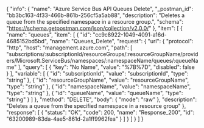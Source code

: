{
  "info": {
    "name": "Azure Service Bus API Queues Delete",
    "_postman_id": "bb3bc163-4f33-466b-861b-256cf5a5ab88",
    "description": "Deletes a queue from the specified namespace in a resource group.",
    "schema": "https://schema.getpostman.com/json/collection/v2.0.0/"
  },
  "item": [
    {
      "name": "queues",
      "item": [
        {
          "id": "cc9c8922-1049-4091-a16d-4685152bd5bd",
          "name": "Queues_Delete",
          "request": {
            "url": {
              "protocol": "http",
              "host": "management.azure.com",
              "path": [
                "subscriptions/:subscriptionId/resourceGroups/:resourceGroupName/providers/Microsoft.ServiceBus/namespaces/:namespaceName/queues/:queueName"
              ],
              "query": [
                {
                  "key": "No Name",
                  "value": "%7B%7D",
                  "disabled": false
                }
              ],
              "variable": [
                {
                  "id": "subscriptionId",
                  "value": "subscriptionId",
                  "type": "string"
                },
                {
                  "id": "resourceGroupName",
                  "value": "resourceGroupName",
                  "type": "string"
                },
                {
                  "id": "namespaceName",
                  "value": "namespaceName",
                  "type": "string"
                },
                {
                  "id": "queueName",
                  "value": "queueName",
                  "type": "string"
                }
              ]
            },
            "method": "DELETE",
            "body": {
              "mode": "raw"
            },
            "description": "Deletes a queue from the specified namespace in a resource group"
          },
          "response": [
            {
              "status": "OK",
              "code": 200,
              "name": "Response_200",
              "id": "63200989-83da-4ae5-861d-2a1ff9962fea"
            }
          ]
        }
      ]
    }
  ]
}